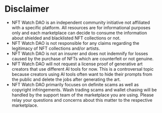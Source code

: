 # Disclaimer

- NFT Watch DAO is an independent community initiative not affiliated with a specific platform. All resources are for informational purposes only and each marketplace can decide to consume the information about shielded and blacklisted NFT collections or not.
- NFT Watch DAO is not responsible for any claims regarding the legitimacy of NFT collections and/or artists.
- NFT Watch DAO is not an insurer and does not indemnify for losses caused by the purchase of NFTs which are counterfeit or not genuine.
- NFT Watch DAO will not request a license proof of generative art creators that use different AI tools for now. This is a controversal topic because creators using AI tools often want to hide their prompts from the public and delete the jobs after generating the art.
- NFT Watch DAO primarily focuses on definite scams as well as copyright infringements. Wash trading scams and wallet chasing will be handled by the support team of the marketplace you are using. Please relay your questions and concerns about this matter to the respective marketplace.
